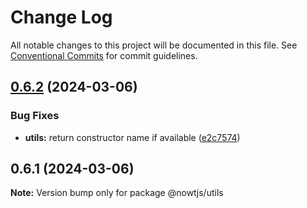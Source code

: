 # Change Log

All notable changes to this project will be documented in this file.
See [Conventional Commits](https://conventionalcommits.org) for commit guidelines.

## [0.6.2](https://github.com/nowtjs/nowt/compare/v0.6.1...v0.6.2) (2024-03-06)

### Bug Fixes

- **utils:** return constructor name if available ([e2c7574](https://github.com/nowtjs/nowt/commit/e2c7574875fbdc6a6331dbe6fe52ebc6a2da5c26))

## 0.6.1 (2024-03-06)

**Note:** Version bump only for package @nowtjs/utils

